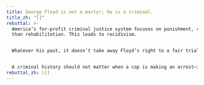 ```yaml
---
title: George Floyd is not a martyr; he is a criminal.
title_zh: "[]"
rebuttal: >-
  America’s for-profit criminal justice system focuses on punishment, rather
  than rehabilitation. This leads to recidivism.


  Whatever his past, it doesn’t take away Floyd’s right to a fair trial. He doesn’t have to be a martyr for his death to be unacceptable and unjust. Since Jan. 1, 2015, 1,252 black people have been shot and killed by police, which does not even count those who died during arrest or in custody.


  A criminal history should not matter when a cop is making an arrest—it does not justify excessive force or murder, especially when the person is already restrained.
rebuttal_zh: \[]
---
```

